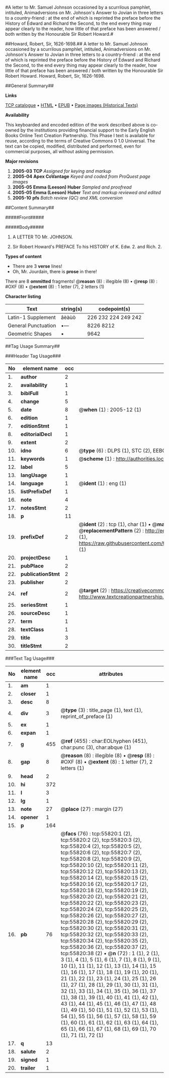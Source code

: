 #A letter to Mr. Samuel Johnson occasioned by a scurrilous pamphlet, intituled, Animadversions on Mr. Johnson's Answer to Jovian in three letters to a country-friend : at the end of which is reprinted the preface before the History of Edward and Richard the Second, to the end every thing may appear clearly to the reader, how little of that preface has been answered / both written by the Honourable Sir Robert Howard.#

##Howard, Robert, Sir, 1626-1698.##
A letter to Mr. Samuel Johnson occasioned by a scurrilous pamphlet, intituled, Animadversions on Mr. Johnson's Answer to Jovian in three letters to a country-friend : at the end of which is reprinted the preface before the History of Edward and Richard the Second, to the end every thing may appear clearly to the reader, how little of that preface has been answered / both written by the Honourable Sir Robert Howard.
Howard, Robert, Sir, 1626-1698.

##General Summary##

**Links**

[TCP catalogue](http://www.ota.ox.ac.uk/tcp/)  • 
[HTML](http://tei.it.ox.ac.uk/tcp/Texts-HTML/free/A44/A44655.html)  • 
[EPUB](http://tei.it.ox.ac.uk/tcp/Texts-EPUB/free/A44/A44655.epub) • 
[Page images (Historical Texts)](https://data.historicaltexts.jisc.ac.uk/view?pubId=eebo-12187134e&pageId=eebo-12187134e-55820-1)

**Availability**

This keyboarded and encoded edition of the
	       work described above is co-owned by the institutions
	       providing financial support to the Early English Books
	       Online Text Creation Partnership. This Phase I text is
	       available for reuse, according to the terms of Creative
	       Commons 0 1.0 Universal. The text can be copied,
	       modified, distributed and performed, even for
	       commercial purposes, all without asking permission.

**Major revisions**

1. __2005-03__ __TCP__ *Assigned for keying and markup*
1. __2005-04__ __Apex CoVantage__ *Keyed and coded from ProQuest page images*
1. __2005-05__ __Emma (Leeson) Huber__ *Sampled and proofread*
1. __2005-05__ __Emma (Leeson) Huber__ *Text and markup reviewed and edited*
1. __2005-10__ __pfs__ *Batch review (QC) and XML conversion*

##Content Summary##

#####Front#####

#####Body#####

1. A LETTER TO Mr. JOHNSON.

1. Sir Robert Howard's PREFACE To his HISTORY of K. Edw. 2. and Rich. 2.

**Types of content**

  * There are 3 **verse** lines!
  * Oh, Mr. Jourdain, there is **prose** in there!

There are 8 **ommitted** fragments! 
 @__reason__ (8) : illegible (8)  •  @__resp__ (8) : #OXF (8)  •  @__extent__ (8) : 1 letter (7), 2 letters (1)

**Character listing**


|Text|string(s)|codepoint(s)|
|---|---|---|
|Latin-1 Supplement|âèàùò|226 232 224 249 242|
|General Punctuation|•—|8226 8212|
|Geometric Shapes|▪|9642|

##Tag Usage Summary##

###Header Tag Usage###

|No|element name|occ|attributes|
|---|---|---|---|
|1.|__author__|2||
|2.|__availability__|1||
|3.|__biblFull__|1||
|4.|__change__|5||
|5.|__date__|8| @__when__ (1) : 2005-12 (1)|
|6.|__edition__|1||
|7.|__editionStmt__|1||
|8.|__editorialDecl__|1||
|9.|__extent__|2||
|10.|__idno__|6| @__type__ (6) : DLPS (1), STC (2), EEBO-CITATION (1), OCLC (1), VID (1)|
|11.|__keywords__|1| @__scheme__ (1) : http://authorities.loc.gov/ (1)|
|12.|__label__|5||
|13.|__langUsage__|1||
|14.|__language__|1| @__ident__ (1) : eng (1)|
|15.|__listPrefixDef__|1||
|16.|__note__|4||
|17.|__notesStmt__|2||
|18.|__p__|11||
|19.|__prefixDef__|2| @__ident__ (2) : tcp (1), char (1)  •  @__matchPattern__ (2) : ([0-9\-]+):([0-9IVX]+) (1), (.+) (1)  •  @__replacementPattern__ (2) : http://eebo.chadwyck.com/downloadtiff?vid=$1&page=$2 (1), https://raw.githubusercontent.com/textcreationpartnership/Texts/master/tcpchars.xml#$1 (1)|
|20.|__projectDesc__|1||
|21.|__pubPlace__|2||
|22.|__publicationStmt__|2||
|23.|__publisher__|2||
|24.|__ref__|2| @__target__ (2) : https://creativecommons.org/publicdomain/zero/1.0/ (1), http://www.textcreationpartnership.org/docs/. (1)|
|25.|__seriesStmt__|1||
|26.|__sourceDesc__|1||
|27.|__term__|1||
|28.|__textClass__|1||
|29.|__title__|3||
|30.|__titleStmt__|2||


###Text Tag Usage###

|No|element name|occ|attributes|
|---|---|---|---|
|1.|__am__|1||
|2.|__closer__|1||
|3.|__desc__|8||
|4.|__div__|3| @__type__ (3) : title_page (1), text (1), reprint_of_preface (1)|
|5.|__ex__|1||
|6.|__expan__|1||
|7.|__g__|455| @__ref__ (455) : char:EOLhyphen (451), char:punc (3), char:abque (1)|
|8.|__gap__|8| @__reason__ (8) : illegible (8)  •  @__resp__ (8) : #OXF (8)  •  @__extent__ (8) : 1 letter (7), 2 letters (1)|
|9.|__head__|2||
|10.|__hi__|372||
|11.|__l__|3||
|12.|__lg__|1||
|13.|__note__|27| @__place__ (27) : margin (27)|
|14.|__opener__|1||
|15.|__p__|164||
|16.|__pb__|76| @__facs__ (76) : tcp:55820:1 (2), tcp:55820:2 (2), tcp:55820:3 (2), tcp:55820:4 (2), tcp:55820:5 (2), tcp:55820:6 (2), tcp:55820:7 (2), tcp:55820:8 (2), tcp:55820:9 (2), tcp:55820:10 (2), tcp:55820:11 (2), tcp:55820:12 (2), tcp:55820:13 (2), tcp:55820:14 (2), tcp:55820:15 (2), tcp:55820:16 (2), tcp:55820:17 (2), tcp:55820:18 (2), tcp:55820:19 (2), tcp:55820:20 (2), tcp:55820:21 (2), tcp:55820:22 (2), tcp:55820:23 (2), tcp:55820:24 (2), tcp:55820:25 (2), tcp:55820:26 (2), tcp:55820:27 (2), tcp:55820:28 (2), tcp:55820:29 (2), tcp:55820:30 (2), tcp:55820:31 (2), tcp:55820:32 (2), tcp:55820:33 (2), tcp:55820:34 (2), tcp:55820:35 (2), tcp:55820:36 (2), tcp:55820:37 (2), tcp:55820:38 (2)  •  @__n__ (72) : 1 (1), 2 (1), 3 (1), 4 (1), 5 (1), 6 (1), 7 (1), 8 (1), 9 (1), 10 (1), 11 (1), 12 (1), 13 (1), 14 (1), 15 (1), 16 (1), 17 (1), 18 (1), 19 (1), 20 (1), 21 (1), 22 (1), 23 (1), 24 (1), 25 (1), 26 (1), 27 (1), 28 (1), 29 (1), 30 (1), 31 (1), 32 (1), 33 (1), 34 (1), 35 (1), 36 (1), 37 (1), 38 (1), 39 (1), 40 (1), 41 (1), 42 (1), 43 (1), 44 (1), 45 (1), 46 (1), 47 (1), 48 (1), 49 (1), 50 (1), 51 (1), 52 (1), 53 (1), 54 (1), 55 (1), 56 (1), 57 (1), 58 (1), 59 (1), 60 (1), 61 (1), 62 (1), 63 (1), 64 (1), 65 (1), 66 (1), 67 (1), 68 (1), 69 (1), 70 (1), 71 (1), 72 (1)|
|17.|__q__|13||
|18.|__salute__|2||
|19.|__signed__|1||
|20.|__trailer__|1||
